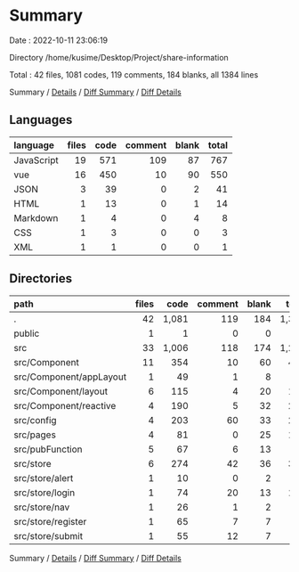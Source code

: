 # Summary

Date : 2022-10-11 23:06:19

Directory /home/kusime/Desktop/Project/share-information

Total : 42 files,  1081 codes, 119 comments, 184 blanks, all 1384 lines

Summary / [Details](details.md) / [Diff Summary](diff.md) / [Diff Details](diff-details.md)

## Languages
| language | files | code | comment | blank | total |
| :--- | ---: | ---: | ---: | ---: | ---: |
| JavaScript | 19 | 571 | 109 | 87 | 767 |
| vue | 16 | 450 | 10 | 90 | 550 |
| JSON | 3 | 39 | 0 | 2 | 41 |
| HTML | 1 | 13 | 0 | 1 | 14 |
| Markdown | 1 | 4 | 0 | 4 | 8 |
| CSS | 1 | 3 | 0 | 0 | 3 |
| XML | 1 | 1 | 0 | 0 | 1 |

## Directories
| path | files | code | comment | blank | total |
| :--- | ---: | ---: | ---: | ---: | ---: |
| . | 42 | 1,081 | 119 | 184 | 1,384 |
| public | 1 | 1 | 0 | 0 | 1 |
| src | 33 | 1,006 | 118 | 174 | 1,298 |
| src/Component | 11 | 354 | 10 | 60 | 424 |
| src/Component/appLayout | 1 | 49 | 1 | 8 | 58 |
| src/Component/layout | 6 | 115 | 4 | 20 | 139 |
| src/Component/reactive | 4 | 190 | 5 | 32 | 227 |
| src/config | 4 | 203 | 60 | 33 | 296 |
| src/pages | 4 | 81 | 0 | 25 | 106 |
| src/pubFunction | 5 | 67 | 6 | 13 | 86 |
| src/store | 6 | 274 | 42 | 36 | 352 |
| src/store/alert | 1 | 10 | 0 | 2 | 12 |
| src/store/login | 1 | 74 | 20 | 13 | 107 |
| src/store/nav | 1 | 26 | 1 | 2 | 29 |
| src/store/register | 1 | 65 | 7 | 7 | 79 |
| src/store/submit | 1 | 55 | 12 | 7 | 74 |

Summary / [Details](details.md) / [Diff Summary](diff.md) / [Diff Details](diff-details.md)